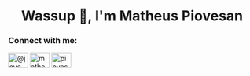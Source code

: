 <h1 align="center">Wassup 👋, I'm Matheus Piovesan</h1>

<h3 align="left">Connect with me:</h3>
<p align="left">
<a href="https://twitter.com/@jovempio" target="blank"><img align="center" src="https://raw.githubusercontent.com/rahuldkjain/github-profile-readme-generator/master/src/images/icons/Social/twitter.svg" alt="@jovempio" height="30" width="40" /></a>
<a href="https://linkedin.com/in/matheus-mpiovesan" target="blank"><img align="center" src="https://raw.githubusercontent.com/rahuldkjain/github-profile-readme-generator/master/src/images/icons/Social/linked-in-alt.svg" alt="matheus-mpiovesan" height="30" width="40" /></a>
<a href="https://instagram.com/piovesann__" target="blank"><img align="center" src="https://raw.githubusercontent.com/rahuldkjain/github-profile-readme-generator/master/src/images/icons/Social/instagram.svg" alt="piovesann__" height="30" width="40" /></a>
</p>
